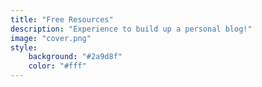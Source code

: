 ```yaml
---
title: "Free Resources"
description: "Experience to build up a personal blog!"
image: "cover.png"
style:
    background: "#2a9d8f"
    color: "#fff"
---
```

